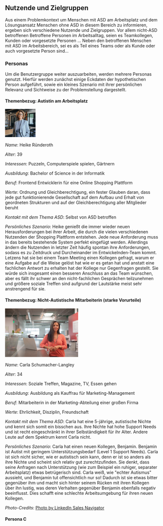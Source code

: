 ## Nutzende und Zielgruppen

Aus einem Problemkontext um Menschen mit ASD am Arbeitsplatz und dem Lösungsansatz Menschen ohne ASD in diesem Bereich zu informieren, ergeben sich verschiedene Nutzende und Zielgruppen. 
Vor allem nicht-ASD betroffenen Betroffene Personen im Arbeitsalltag, seien es Teamkollegen, Kunden oder vorgesetzte Personen ...
 Neben den betroffenen Menschen mit ASD im Arbeitsbereich, sei es als Teil eines Teams oder als Kunde oder auch vorgesetzte Person sind...

### Personas

Um die Benutzergruppe weiter auszuarbeiten, werden mehrere Personas genutzt. Hierfür werden zunächst einige Eckdaten der hypothetischen Person aufgeführt, sowie ein kleines Szenario mit ihrer persönlichen Relevanz und Sichtweise zu der Problemstellung dargestellt.

#### Themenbezug: Autistin am Arbeitsplatz

<img src="PersonaBild.png" alt="Bild für die Persona des Menschen mit ASD am Arbeitsplatz" width=100px/>

*Name*: Heike Ründeroth

*Alter*: 39

*Interessen*: Puzzeln, Computerspiele spielen, Gärtnern

*Ausbildung*: Bachelor of Science in der Informatik

*Beruf*: Frontend Entwicklerin für eine Online Shopping Plattform

*Werte*: Ordnung und Gleichberechtigung, ein fester Glauben daran, dass jede gut funktionierende Gesellschaft auf dem Aufbau und Erhalt von geordneten Strukturen und auf der Gleichberechtigung aller Mitglieder beruht

*Kontakt mit dem Thema ASD*: Selbst von ASD betroffen

*Persönliches Szenario*: 
Heike genießt die immer wieder neuen Herausforderungen bei ihrer Arbeit, die durch die vielen verschiedenen Nutzenden der Shopping Plattform entstehen. Jede neue Anforderung muss in das bereits bestehende System perfekt eingefügt werden. Allerdings ändern die Nutzenden in letzter Zeit häufig spontan ihre Anforderungen, sodass es zu Zeitdruck und Durcheinander im Entwickelnden-Team kommt. Letzens hat sie bei einem Team Meeting einen Kollegen gefragt, warum er eine Aufgabe auf die Weise gelöst hat wie er es getan hat und anstatt eine fachlichen Antwort zu erhalten hat der Kollege nur Gegenfragen gestellt. Sie würde sich insgesamt einen besseren Anschluss an das Team wünschen, aber es fällt ihr schwer an den nicht-fachlichen Gesprächen teilzunehmen und größere soziale Treffen sind aufgrund der Lautstärke meist sehr anstrengend für sie. 


#### Themenbezug: Nicht-Autistische Mitarbeiterin (starke Vorurteile)

<img src="pexels-linkedin-sales-navigator-3867837.jpg" alt="Stock Photo einer weißen Frau in einer generischen Büro-Umgebung" width="240px"/>

*Name*: Carla Schumacher-Langley

*Alter*: 34

*Interessen*: Soziale Treffen, Magazine, TV, Essen gehen

*Ausbildung*: Ausbildung als Kauffrau für Marketing-Management

*Beruf*: Mitarbeiterin in der Marketing-Abteilung einer großen Firma

*Werte*: Ehrlichkeit, Disziplin, Freundschaft

*Kontakt mit dem Thema ASD*: Carla hat eine 5-jährige, autistische Nichte und kennt sich somit ein bisschen aus. Ihre Nichte hat hohe Support Needs und ist recht eingeschränkt in ihrer Selbständigkeit für ihr Alter. Andere Leute auf dem Spektrum kennt Carla nicht.

*Persönliches Szenario*: Carla hat einen neuen Kollegen, Benjamin. Benjamin ist Autist mit geringem Unterstützungsbedarf (Level 1 Support Needs). Carla ist sich nicht sicher, wie er autistisch sein kann, denn er ist so anders als ihre Nichte und scheint sich relativ gut zurechtzufinden. Sie denkt, dass seine Anfragen nach Unterstützung (wie zum Beispiel ein ruhiger, separater Arbeitsplatz) etwas betrügerisch sind. Carla weiß, wie "echter Autismus" aussieht, und Benjamin tut offensichtlich nur so! Dadurch ist sie etwas bitter gegenüber ihm und macht sich hinter seinem Rücken mit ihren Kollegen über ihn lustig, was deren Verhalten gegenüber Benjamin ebenfalls negativ beeinflusst. Dies schafft eine schlechte Arbeitsumgebung für ihren neuen Kollegen.

*Photo-Credits*: [Photo by LinkedIn Sales Navigator](https://www.pexels.com/photo/a-smiling-woman-in-a-pink-top-3867837/)

#### Persona C
